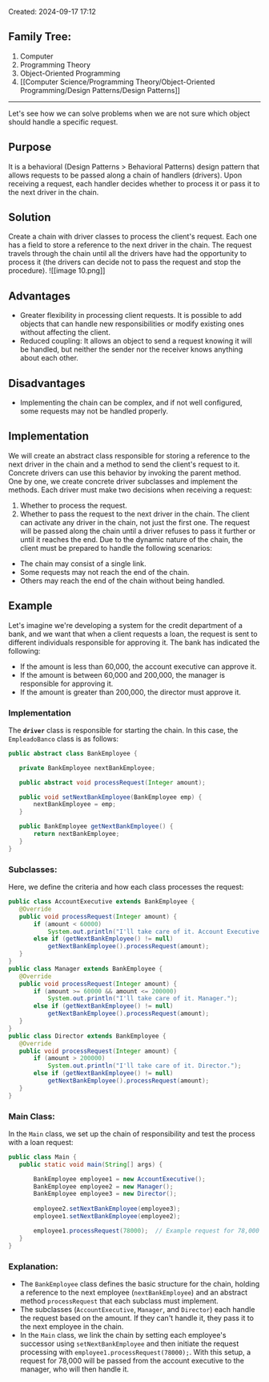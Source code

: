 Created: 2024-09-17 17:12
## Family Tree:
1. Computer
2. Programming Theory
3. Object-Oriented Programming
4. [[Computer Science/Programming Theory/Object-Oriented Programming/Design Patterns/Design Patterns]]
-- -
Let's see how we can solve problems when we are not sure which object should handle a specific request.
## Purpose
It is a behavioral (Design Patterns > Behavioral Patterns) design pattern that allows requests to be passed along a chain of handlers (drivers). Upon receiving a request, each handler decides whether to process it or pass it to the next driver in the chain.
## Solution
Create a chain with driver classes to process the client's request. Each one has a field to store a reference to the next driver in the chain. The request travels through the chain until all the drivers have had the opportunity to process it (the drivers can decide not to pass the request and stop the procedure).
![[image 10.png]]
## Advantages
- Greater flexibility in processing client requests. It is possible to add objects that can handle new responsibilities or modify existing ones without affecting the client.
- Reduced coupling: It allows an object to send a request knowing it will be handled, but neither the sender nor the receiver knows anything about each other.
## Disadvantages
- Implementing the chain can be complex, and if not well configured, some requests may not be handled properly.
## Implementation
We will create an abstract class responsible for storing a reference to the next driver in the chain and a method to send the client's request to it. Concrete drivers can use this behavior by invoking the parent method.  
One by one, we create concrete driver subclasses and implement the methods. Each driver must make two decisions when receiving a request:
1. Whether to process the request.
2. Whether to pass the request to the next driver in the chain.
The client can activate any driver in the chain, not just the first one. The request will be passed along the chain until a driver refuses to pass it further or until it reaches the end. Due to the dynamic nature of the chain, the client must be prepared to handle the following scenarios:
- The chain may consist of a single link.
- Some requests may not reach the end of the chain.
- Others may reach the end of the chain without being handled.
## Example
Let's imagine we're developing a system for the credit department of a bank, and we want that when a client requests a loan, the request is sent to different individuals responsible for approving it. The bank has indicated the following:
- If the amount is less than 60,000, the account executive can approve it.
- If the amount is between 60,000 and 200,000, the manager is responsible for approving it.
- If the amount is greater than 200,000, the director must approve it.
### Implementation
The **`driver`** class is responsible for starting the chain. In this case, the `EmpleadoBanco` class is as follows:
```java
public abstract class BankEmployee {

   private BankEmployee nextBankEmployee;

   public abstract void processRequest(Integer amount);

   public void setNextBankEmployee(BankEmployee emp) {
       nextBankEmployee = emp;
   }

   public BankEmployee getNextBankEmployee() {
       return nextBankEmployee;
   }
}
```
### Subclasses:
Here, we define the criteria and how each class processes the request:
```java
public class AccountExecutive extends BankEmployee {
   @Override
   public void processRequest(Integer amount) {
       if (amount < 60000)
           System.out.println("I'll take care of it. Account Executive.");
       else if (getNextBankEmployee() != null)
           getNextBankEmployee().processRequest(amount);
   }
}
public class Manager extends BankEmployee {
   @Override
   public void processRequest(Integer amount) {
       if (amount >= 60000 && amount <= 200000)
           System.out.println("I'll take care of it. Manager.");
       else if (getNextBankEmployee() != null)
           getNextBankEmployee().processRequest(amount);
   }
}
public class Director extends BankEmployee {
   @Override
   public void processRequest(Integer amount) {
       if (amount > 200000)
           System.out.println("I'll take care of it. Director.");
       else if (getNextBankEmployee() != null)
           getNextBankEmployee().processRequest(amount);
   }
}
```
### Main Class:
In the `Main` class, we set up the chain of responsibility and test the process with a loan request:
```java
public class Main {
   public static void main(String[] args) {

       BankEmployee employee1 = new AccountExecutive(); 
       BankEmployee employee2 = new Manager();
       BankEmployee employee3 = new Director();
    
       employee2.setNextBankEmployee(employee3);
       employee1.setNextBankEmployee(employee2); 

       employee1.processRequest(78000);  // Example request for 78,000
   }
}
```
### Explanation:
- The `BankEmployee` class defines the basic structure for the chain, holding a reference to the next employee (`nextBankEmployee`) and an abstract method `processRequest` that each subclass must implement.
- The subclasses (`AccountExecutive`, `Manager`, and `Director`) each handle the request based on the amount. If they can't handle it, they pass it to the next employee in the chain.
- In the `Main` class, we link the chain by setting each employee's successor using `setNextBankEmployee` and then initiate the request processing with `employee1.processRequest(78000);`.
With this setup, a request for 78,000 will be passed from the account executive to the manager, who will then handle it.